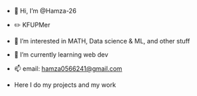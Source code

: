- 👋 Hi, I’m @Hamza-26
- ✏️ KFUPMer
- 👀 I’m interested in MATH, Data science & ML, and other stuff
- 🌱 I’m currently learning web dev
- 📫 email: hamza0566241@gmail.com

- Here I do my projects and my work 


